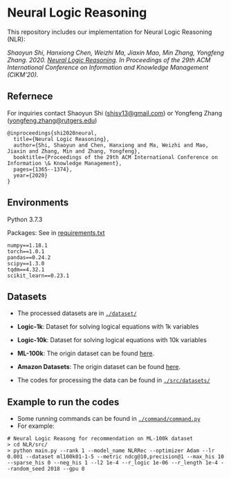 # Neural Logic Reasoning

This repository includes our implementation for Neural Logic Reasoning (NLR):

*Shaoyun Shi, Hanxiong Chen, Weizhi Ma, Jiaxin Mao, Min Zhang, Yongfeng Zhang. 2020. [Neural Logic Reasoning](https://arxiv.org/pdf/2008.09514.pdf). 
In Proceedings of the 29th ACM International Conference on Information and Knowledge Management (CIKM'20).*

## Refernece

For inquiries contact Shaoyun Shi (shisy13@gmail.com) or Yongfeng Zhang (yongfeng.zhang@rutgers.edu)

```
@inproceedings{shi2020neural,
  title={Neural Logic Reasoning},
  author={Shi, Shaoyun and Chen, Hanxiong and Ma, Weizhi and Mao, Jiaxin and Zhang, Min and Zhang, Yongfeng},
  booktitle={Proceedings of the 29th ACM International Conference on Information \& Knowledge Management},
  pages={1365--1374},
  year={2020}
}
```

## Environments

Python 3.7.3

Packages: See in [requirements.txt](https://github.com/rutgerswiselab/NLR/blob/master/requirements.txt)

```
numpy==1.18.1
torch==1.0.1
pandas==0.24.2
scipy==1.3.0
tqdm==4.32.1
scikit_learn==0.23.1
```



## Datasets

- The processed datasets are in  [`./dataset/`](https://github.com/rutgerswiselab/NLR/tree/master/dataset)

- **Logic-1k**: Dataset for solving logical equations with 1k variables

- **Logic-10k**: Dataset for solving logical equations with 10k variables

- **ML-100k**: The origin dataset can be found [here](https://grouplens.org/datasets/movielens/100k/). 

- **Amazon Datasets**: The origin dataset can be found [here](http://jmcauley.ucsd.edu/data/amazon/). 

- The codes for processing the data can be found in [`./src/datasets/`](https://github.com/rutgerswiselab/NLR/tree/master/src/datasets)

    

## Example to run the codes

-   Some running commands can be found in [`./command/command.py`](https://github.com/rutgerswiselab/NLR/blob/master/command/command.py)
-   For example:

```
# Neural Logic Reasong for recommendation on ML-100k dataset
> cd NLR/src/
> python main.py --rank 1 --model_name NLRRec --optimizer Adam --lr 0.001 --dataset ml100k01-1-5 --metric ndcg@10,precision@1 --max_his 10 --sparse_his 0 --neg_his 1 --l2 1e-4 --r_logic 1e-06 --r_length 1e-4 --random_seed 2018 --gpu 0
```

